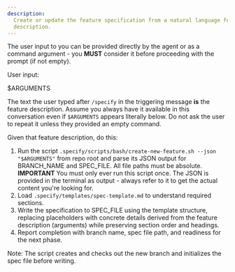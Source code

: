 ```yaml
---
description:
  Create or update the feature specification from a natural language feature
  description.
---
```


The user input to you can be provided directly by the agent or as a command
argument - you **MUST** consider it before proceeding with the prompt (if not
empty).

User input:

$ARGUMENTS

The text the user typed after `/specify` in the triggering message **is** the
feature description. Assume you always have it available in this conversation
even if `$ARGUMENTS` appears literally below. Do not ask the user to repeat it
unless they provided an empty command.

Given that feature description, do this:

1. Run the script
   `.specify/scripts/bash/create-new-feature.sh --json "$ARGUMENTS"` from repo
   root and parse its JSON output for BRANCH_NAME and SPEC_FILE. All file paths
   must be absolute. **IMPORTANT** You must only ever run this script once. The
   JSON is provided in the terminal as output - always refer to it to get the
   actual content you're looking for.
2. Load `.specify/templates/spec-template.md` to understand required sections.
3. Write the specification to SPEC_FILE using the template structure, replacing
   placeholders with concrete details derived from the feature description
   (arguments) while preserving section order and headings.
4. Report completion with branch name, spec file path, and readiness for the
   next phase.

Note: The script creates and checks out the new branch and initializes the spec
file before writing.
